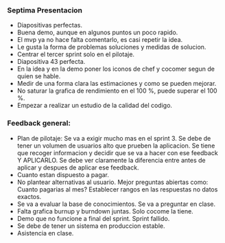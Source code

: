 ### Septima Presentacion

* Diapositivas perfectas.
* Buena demo, aunque en algunos puntos un poco rapido.
* El mvp ya no hace falta comentarlo, es casi repetir la idea.
* Le gusta la forma de problemas soluciones y medidas de solucion.
* Centrar el tercer sprint solo en el pilotaje.
* Diapositiva 43 perfecta.
* En la idea y en la demo poner los iconos de chef y cocomer segun de quien se hable.
* Medir de una forma clara las estimaciones y como se pueden mejorar.
* No saturar la grafica de rendimiento en el 100 %, puede superar el 100 %.
* Empezar a realizar un estudio de la calidad del codigo.

### Feedback general:
* Plan de pilotaje: Se va a exigir mucho mas en el sprint 3. Se debe de tener un volumen de usuarios alto que prueben la aplicacion. Se tiene que recoger informacion y decidir que se va a hacer con ese feedback Y APLICARLO. Se debe ver claramente la diferencia entre antes de aplicar y despues de aplicar ese feedback.
* Cuanto estan dispuesto a pagar.
* No plantear alternativas al usuario. Mejor preguntas abiertas como: Cuanto pagarias al mes? Establecer rangos en las respuestas no datos exactos.
* Se va a evaluar la base de conocimientos. Se va a preguntar en clase.
* Falta grafica burnup y burndown juntas. Solo cocome la tiene.
* Demo que no funcione a final del sprint. Sprint fallido.
* Se debe de tener un sistema en produccion estable.
* Asistencia en clase.


